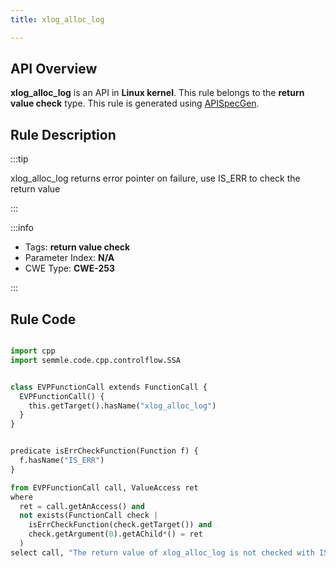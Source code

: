 ```yaml
---
title: xlog_alloc_log

---
```



## API Overview
**xlog_alloc_log** is an API in **Linux kernel**. This rule belongs to the **return value check** type. This rule is generated using [APISpecGen](../../tools/APISpecGen).
## Rule Description

:::tip

xlog_alloc_log returns error pointer on failure, use IS_ERR to check the return value

:::

:::info

- Tags: **return value check**
- Parameter Index: **N/A**
- CWE Type: **CWE-253**

:::

## Rule Code
```python

import cpp
import semmle.code.cpp.controlflow.SSA


class EVPFunctionCall extends FunctionCall {
  EVPFunctionCall() {
    this.getTarget().hasName("xlog_alloc_log")
  }
}


predicate isErrCheckFunction(Function f) {
  f.hasName("IS_ERR") 
}

from EVPFunctionCall call, ValueAccess ret
where
  ret = call.getAnAccess() and
  not exists(FunctionCall check |
    isErrCheckFunction(check.getTarget()) and
    check.getArgument(0).getAChild*() = ret
  )
select call, "The return value of xlog_alloc_log is not checked with IS_ERR."
    
```
